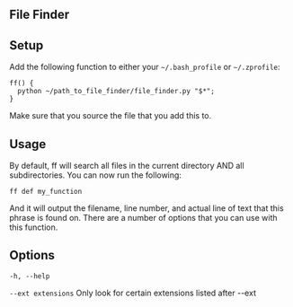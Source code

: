 ## File Finder

## Setup

Add the following function to either your `~/.bash_profile` or `~/.zprofile`:

    ff() {
      python ~/path_to_file_finder/file_finder.py "$*";
    }

Make sure that you source the file that you add this to. 

## Usage

By default, ff will search all files in the current directory AND all
subdirectories. You can now run the following:

    ff def my_function

And it will output the filename, line number, and actual line of text that this
phrase is found on. There are a number of options that you can use with this function.

## Options

`-h, --help`

`--ext extensions`
Only look for certain extensions listed after --ext


